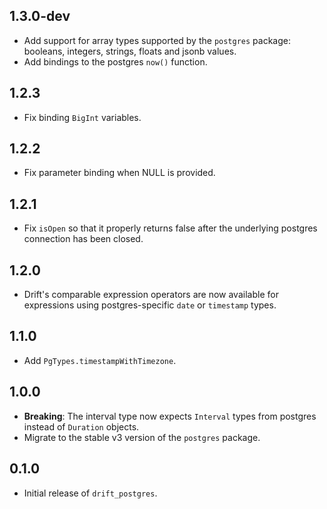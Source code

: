 ## 1.3.0-dev

- Add support for array types supported by the `postgres` package: booleans,
  integers, strings, floats and jsonb values.
- Add bindings to the postgres `now()` function.

## 1.2.3

- Fix binding `BigInt` variables.

## 1.2.2

- Fix parameter binding when NULL is provided.

## 1.2.1

- Fix `isOpen` so that it properly returns false after the underlying postgres
  connection has been closed.

## 1.2.0

- Drift's comparable expression operators are now available for expressions
  using postgres-specific `date` or `timestamp` types.

## 1.1.0

- Add `PgTypes.timestampWithTimezone`.

## 1.0.0

- __Breaking__: The interval type now expects `Interval` types from postgres
  instead of `Duration` objects.
- Migrate to the stable v3 version of the `postgres` package.

## 0.1.0

- Initial release of `drift_postgres`.
